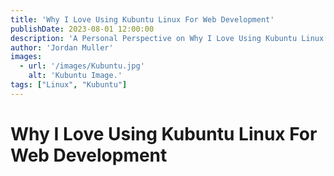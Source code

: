 ```yaml
---
title: 'Why I Love Using Kubuntu Linux For Web Development'
publishDate: 2023-08-01 12:00:00
description: 'A Personal Perspective on Why I Love Using Kubuntu Linux For Web Development'
author: 'Jordan Muller'
images:
  - url: '/images/Kubuntu.jpg'
    alt: 'Kubuntu Image.'
tags: ["Linux", "Kubuntu"]
---
```

# Why I Love Using Kubuntu Linux For Web Development